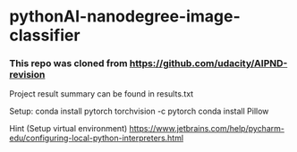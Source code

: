 # pythonAI-nanodegree-image-classifier
### <b>This repo was cloned from https://github.com/udacity/AIPND-revision</b>

Project result summary can be found in results.txt

Setup:
conda install pytorch torchvision -c pytorch
conda install Pillow

Hint (Setup virtual environment)
https://www.jetbrains.com/help/pycharm-edu/configuring-local-python-interpreters.html

